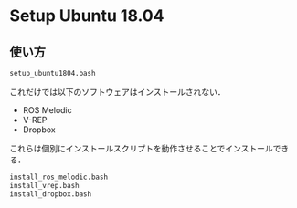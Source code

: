 # Setup Ubuntu 18.04

## 使い方

~~~sh
setup_ubuntu1804.bash
~~~

これだけでは以下のソフトウェアはインストールされない．

- ROS Melodic
- V-REP
- Dropbox

これらは個別にインストールスクリプトを動作させることでインストールできる．

~~~sh
install_ros_melodic.bash
install_vrep.bash
install_dropbox.bash
~~~
